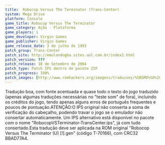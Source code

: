 ```yaml
---
title:  Robocop Versus The Terminator (Trans-Center)
system: Mega Drive
platform: Console
game_title: Robocop Versus The Terminator
game_category: Ação - Plataforma
game_players: 1
game_developer: Virgin Games
game_publisher: Virgin Games
game_release_date: 3 de julho de 1993
patch_group: Trans-Center
patch_site: http://emulandogba.sites.uol.com.br/index2.html
patch_version: ???
patch_release: 18 de Setembro de 2004
patch_type: Patch IPS dentro de pacote ZIP
patch_progress: 100%
patch_images: [http://www.romhackers.org/imagens/traducoes/%5BSMD%5D%20Robocop%20Versus%20The%20Terminator%20-%20Trans-Center%20-%201.png,http://www.romhackers.org/imagens/traducoes/%5BSMD%5D%20Robocop%20Versus%20The%20Terminator%20-%20Trans-Center%20-%202.png,http://www.romhackers.org/imagens/traducoes/%5BSMD%5D%20Robocop%20Versus%20The%20Terminator%20-%20Trans-Center%20-%203.png]
---
```

Tradução boa, com fonte acentuada e quase todo o texto do jogo traduzido (apenas algumas traduções necessárias no "teste som" de fora), incluindo os créditos do jogo, tendo apenas alguns erros de português frequentes e poucos de pontuação.ATENÇÃO:O IPS original não conserta a soma de verificação do cabeçalho, podendo travar o jogo se o emulador não consertar automaticamente. Um IPS alternativo está disponível no pacote com o nome "RobocopVSTerminator-TransCenter.ips", já com tudo consertado.Esta tradução deve ser aplicada na ROM original "Robocop Versus The Terminator (U) [!].gen" (código T-70166), com CRC32 BBAD77A4.